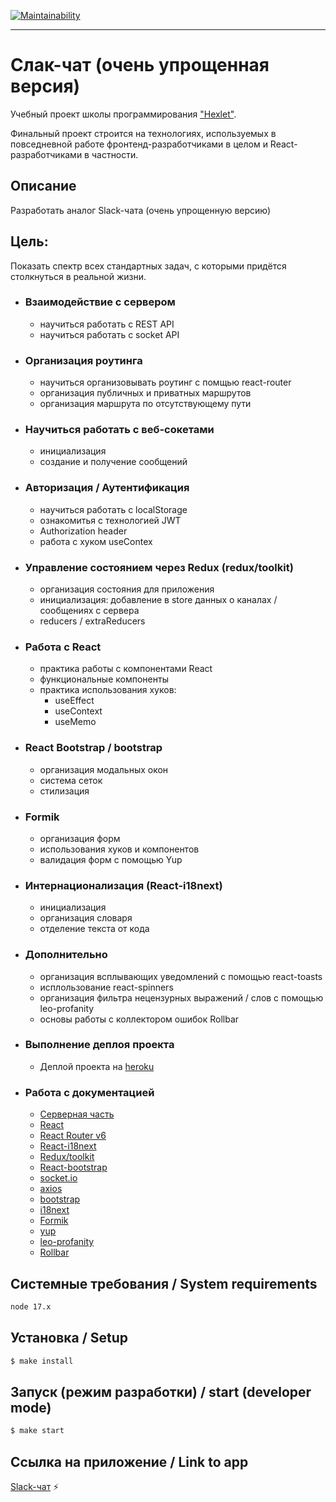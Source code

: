 [![Maintainability](https://api.codeclimate.com/v1/badges/2502f4ad8968b7b11de2/maintainability)](https://codeclimate.com/github/khloptsevps/frontend-project-lvl4/maintainability)

---
# Слак-чат (очень упрощенная версия)

Учебный проект школы программирования ["Hexlet"](https://ru.hexlet.io/?ref=252944).  

Финальный проект строится на технологиях, используемых в повседневной работе фронтенд-разработчиками в целом и React-разработчиками в частности.  

## Описание
Разработать аналог Slack-чата (очень упрощенную версию)

## Цель:
Показать спектр всех стандартных задач, с которыми придётся столкнуться в реальной жизни.   

- ### Взаимодействие с сервером
  - научиться работать с REST API
  - научиться работать с socket API

- ### Организация роутинга
  - научиться организовывать роутинг с помщью react-router
  - организация публичных и приватных маршрутов
  - организация маршрута по отсутствующему пути

- ### Научиться работать с веб-сокетами
  - инициализация
  - создание и получение сообщений
  
- ### Авторизация / Аутентификация
  - научиться работать с localStorage
  - ознакомитья с технологией JWT
  - Authorization header
  - работа с хуком useContex

- ### Управление состоянием через Redux (redux/toolkit)
  - организация состояния для приложения
  - инициализация: добавление в store данных о каналах / сообщениях с сервера
  - reducers / extraReducers
  
- ### Работа с React
  - практика работы с компонентами React
  - функциональные компоненты
  - практика использования хуков:
    - useEffect
    - useContext
    - useMemo

- ### React Bootstrap / bootstrap
  - организация модальных окон
  - система сеток
  - стилизация
  
- ### Formik
  - организация форм
  - использования хуков и компонентов
  - валидация форм с помощью Yup
  
- ### Интернационализация (React-i18next)
  - инициализация
  - организация словаря
  - отделение текста от кода
  
- ### Дополнительно
  - организация всплывающих уведомлений с помощью react-toasts
  - исплользование react-spinners
  - организация фильтра нецензурных выражений / слов с помощью leo-profanity
  - основы работы с коллектором ошибок Rollbar


- ### Выполнение деплоя проекта
  - Деплой проекта на [heroku](https://www.heroku.com)

- ### Работа с документацией
  - [Серверная часть](https://github.com/hexlet-components/project-js-chat-backend)
  - [React](https://reactjs.org/)
  - [React Router v6](https://reactrouter.com/)
  - [React-i18next](https://react.i18next.com/)
  - [Redux/toolkit](https://redux-toolkit.js.org/)
  - [React-bootstrap](https://react-bootstrap.github.io/forms/overview/)
  - [socket.io](https://socket.io/docs/v4/)
  - [axios](https://github.com/axios/axios)
  - [bootstrap](https://getbootstrap.com/)
  - [i18next](https://www.i18next.com/)
  - [Formik](https://formik.org/docs/overview)
  - [yup](https://github.com/jquense/yup)
  - [leo-profanity](https://github.com/jojoee/leo-profanity)
  - [Rollbar](https://docs.rollbar.com/docs/react)

## Системные требования / System requirements

```sh
node 17.x
```

## Установка / Setup

```sh
$ make install
```

## Запуск (режим разработки) / start (developer mode)

```sh
$ make start
```

## Ссылка на приложение / Link to app

[Slack-чат](https://frontend-hexlet-chat-ru.herokuapp.com/) :zap:

